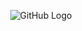 <p align="center">
  <img src="https://media.tenor.com/ZTGU6ZZO6Q0AAAAi/coming-soon-clerks-iii.gif" alt="GitHub Logo">
</p>
